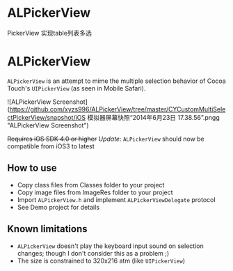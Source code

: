 ALPickerView
============

PickerView 实现table列表多选


# ALPickerView

`ALPickerView` is an attempt to mime the multiple selection behavior of Cocoa Touch's `UIPickerView` (as seen in Mobile Safari).

![ALPickerView Screenshot](https://github.com/xyzs996/ALPickerView/tree/master/CYCustomMultiSelectPickerView/snapshot/iOS 模拟器屏幕快照“2014年6月23日 17.38.56”.pngg "ALPickerView Screenshot")

~~Requires iOS SDK 4.0 or higher~~ *Update*: `ALPickerView` should now be compatible from iOS3 to latest

## How to use

* Copy class files from Classes folder to your project
* Copy image files from ImageRes folder to your project
* Import `ALPickerView.h` and implement `ALPickerViewDelegate` protocol
* See Demo project for details


## Known limitations

* `ALPickerView` doesn't play the keyboard input sound on selection changes; though I don't consider this as a problem ;)
* The size is constrained to 320x216 atm (like `UIPickerView`)
